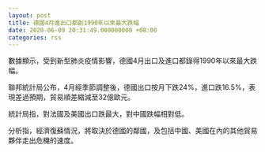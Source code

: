 ```yaml
---
layout: post
title: 德國4月進出口都創1990年以來最大跌幅
date: 2020-06-09 20:31:49.000000000 +08:00
categories: rss
---
```


數據顯示，受到新型肺炎疫情影響，德國4月出口及進口都錄得1990年以來最大跌幅。

聯邦統計局公布，4月經季節調整後，德國出口按月下跌24%，進口跌16.5%，表現差過預期，貿易順差縮減至32億歐元。

統計局指，對法國及美國出口跌最大，對中國跌幅相對低。

分析指，經濟復蘇情況，將取決於德國的鄰國，及包括中國、美國在內的其他貿易夥伴走出危機的速度。
